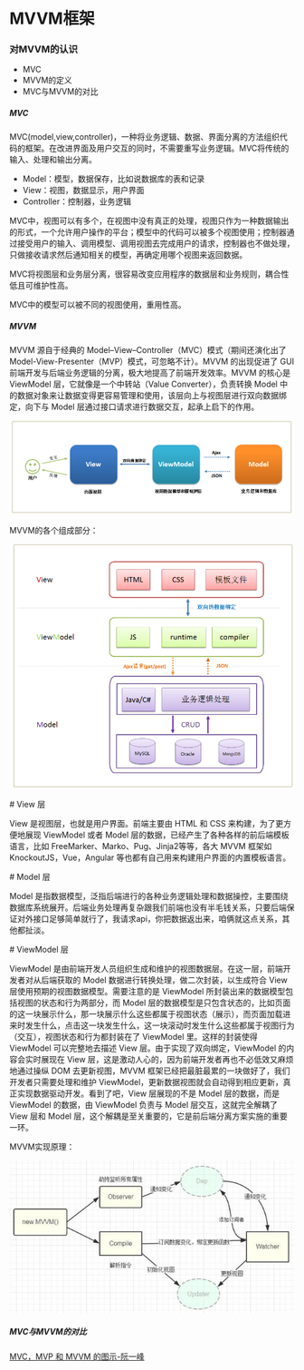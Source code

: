 # MVVM框架

### 对MVVM的认识

- MVC
- MVVM的定义
- MVC与MVVM的对比

##### MVC

MVC(model,view,controller)，一种将业务逻辑、数据、界面分离的方法组织代码的框架。在改进界面及用户交互的同时，不需要重写业务逻辑。MVC将传统的输入、处理和输出分离。

- Model：模型，数据保存，比如说数据库的表和记录
- View：视图，数据显示，用户界面
- Controller：控制器，业务逻辑

MVC中，视图可以有多个，在视图中没有真正的处理，视图只作为一种数据输出的形式，一个允许用户操作的平台；模型中的代码可以被多个视图使用；控制器通过接受用户的输入、调用模型、调用视图去完成用户的请求，控制器也不做处理，只做接收请求然后通知相关的模型，再确定用哪个视图来返回数据。

MVC将视图层和业务层分离，很容易改变应用程序的数据层和业务规则，耦合性低且可维护性高。

MVC中的模型可以被不同的视图使用，重用性高。

##### MVVM

MVVM 源自于经典的 Model–View–Controller（MVC）模式（期间还演化出了 Model-View-Presenter（MVP）模式，可忽略不计）。MVVM 的出现促进了 GUI 前端开发与后端业务逻辑的分离，极大地提高了前端开发效率。MVVM 的核心是 ViewModel 层，它就像是一个中转站（Value Converter），负责转换 Model 中的数据对象来让数据变得更容易管理和使用，该层向上与视图层进行双向数据绑定，向下与 Model 层通过接口请求进行数据交互，起承上启下的作用。

![MVVM模式](./imgs/MVVM模式.png)

MVVM的各个组成部分：

![MVVM分层示意图](./imgs/MVVM分层示意图.png)

\# View 层

View 是视图层，也就是用户界面。前端主要由 HTML 和 CSS 来构建，为了更方便地展现 ViewModel 或者 Model 层的数据，已经产生了各种各样的前后端模板语言，比如 FreeMarker、Marko、Pug、Jinja2等等，各大 MVVM 框架如 KnockoutJS，Vue，Angular 等也都有自己用来构建用户界面的内置模板语言。

\# Model 层

Model 是指数据模型，泛指后端进行的各种业务逻辑处理和数据操控，主要围绕数据库系统展开。后端业务处理再复杂跟我们前端也没有半毛钱关系，只要后端保证对外接口足够简单就行了，我请求api，你把数据返出来，咱俩就这点关系，其他都扯淡。

\# ViewModel 层

ViewModel 是由前端开发人员组织生成和维护的视图数据层。在这一层，前端开发者对从后端获取的 Model 数据进行转换处理，做二次封装，以生成符合 View 层使用预期的视图数据模型。需要注意的是 ViewModel 所封装出来的数据模型包括视图的状态和行为两部分，而 Model 层的数据模型是只包含状态的，比如页面的这一块展示什么，那一块展示什么这些都属于视图状态（展示），而页面加载进来时发生什么，点击这一块发生什么，这一块滚动时发生什么这些都属于视图行为（交互），视图状态和行为都封装在了 ViewModel 里。这样的封装使得 ViewModel 可以完整地去描述 View 层。由于实现了双向绑定，ViewModel 的内容会实时展现在 View 层，这是激动人心的，因为前端开发者再也不必低效又麻烦地通过操纵 DOM 去更新视图，MVVM 框架已经把最脏最累的一块做好了，我们开发者只需要处理和维护 ViewModel，更新数据视图就会自动得到相应更新，真正实现数据驱动开发。看到了吧，View 层展现的不是 Model 层的数据，而是 ViewModel 的数据，由 ViewModel 负责与 Model 层交互，这就完全解耦了 View 层和 Model 层，这个解耦是至关重要的，它是前后端分离方案实施的重要一环。

MVVM实现原理：

![MVVM原理图](./imgs/MVVM原理图.png)

##### MVC与MVVM的对比

[MVC，MVP 和 MVVM 的图示-阮一峰](http://www.ruanyifeng.com/blog/2015/02/mvcmvp_mvvm.html)